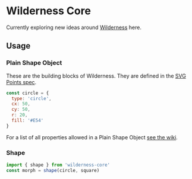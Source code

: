 # Wilderness Core

Currently exploring new ideas around
[Wilderness](https://github.com/colinmeinke/wilderness) here.

## Usage

### Plain Shape Object

These are the building blocks of Wilderness.
They are defined in the [SVG Points spec](https://github.com/colinmeinke/svg-points#svg-points).

```js
const circle = {
  type: 'circle',
  cx: 50,
  cy: 50,
  r: 20,
  fill: '#E54'
}
```

For a list of all properties allowed in a Plain Shape Object
[see the wiki](https://github.com/colinmeinke/wilderness-core/wiki/Plain-Shape-Object).

### Shape

```js
import { shape } from 'wilderness-core'
const morph = shape(circle, square)
```
